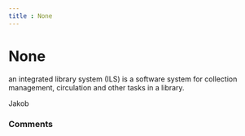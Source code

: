 ```yaml
---
title : None
---
```

None
=====================
an integrated library system (ILS) is a software system for collection
management, circulation and other tasks in a library.

Jakob

### Comments ###


